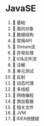 # JavaSE

1. 📄 基础
2. 📄 面向对象
3. 📄 数据结构
4. 📄 常用API
5. 📄 Stream流
6. 📄 异常处理
7. 📑 IO&文件流
8. 📄 注解
9. 📄 单元测试
10. 📄 反射
11. 📄 动态代理
12. 📑 多线程
13. 📄 网络编程
14. 📄 类加载器
15. 📄 相关文件
16. 📄 JVM
17. 📄 IDEA快捷键

‍

‍
